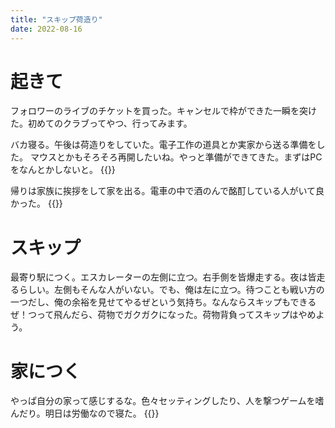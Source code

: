 ```yaml
---
title: "スキップ荷造り"
date: 2022-08-16
---
```



# 起きて
フォロワーのライブのチケットを買った。キャンセルで枠ができた一瞬を突けた。初めてのクラブってやつ、行ってみます。

バカ寝る。午後は荷造りをしていた。電子工作の道具とか実家から送る準備をした。
マウスとかもそろそろ再開したいね。やっと準備ができてきた。まずはPCをなんとかしないと。
{{<tweet user="dango_bot" id="1559445179286708225">}}

帰りは家族に挨拶をして家を出る。電車の中で酒のんで酩酊している人がいて良かった。
{{<tweet user="dango_bot" id="1559547034796838913">}}

# スキップ
最寄り駅につく。エスカレーターの左側に立つ。右手側を皆爆走する。夜は皆走るらしい。左側もそんな人がいない。でも、俺は左に立つ。待つことも戦い方の一つだし、俺の余裕を見せてやるぜという気持ち。なんならスキップもできるぜ！つって飛んだら、荷物でガクガクになった。荷物背負ってスキップはやめよう。

# 家につく
やっぱ自分の家って感じするな。色々セッティングしたり、人を撃つゲームを嗜んだり。明日は労働なので寝た。
{{<tweet user="dango_bot" id="1559541874360168449">}}